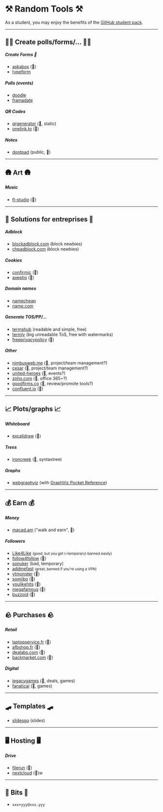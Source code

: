 # ⚒️ Random Tools ⚒️

As a student, you may enjoy the benefits of the [GitHub student pack](https://education.github.com/pack).

<hr class="sep-both">

## 🧑‍🏫 Create polls/forms/... 🧑‍🏫

<div class="row row-cols-md-2 mt-3"><div>

##### Create Forms 📃

* [askabox](https://askabox.com/) (👻)
* [typeform](https://www.typeform.com/)

##### Polls (events)

* [doodle](https://doodle.com/en/)
* [framadate](https://framadate.org/abc/en/)
</div><div>

##### QR Codes

* [qrgenerator](https://qrgenerator.org/) (🚀, static)
* [onelink.to](https://www.onelink.to/) (👻)

##### Notes

* [dontpad](https://dontpad.com/) (public, 👻)
</div></div>

<hr class="sep-both">

## 🛖 Art 🛖

<div class="row row-cols-md-2 mt-4"><div>

##### Music

* [fl-studio](https://www.image-line.com/fl-studio/) (👻)
</div><div>
</div></div>

<hr class="sep-both">

##  🏢 Solutions for entreprises 🏢

<div class="row row-cols-md-2 mt-3"><div>

##### Adblock

* [blockadblock.com](https://blockadblock.com/) (block newbies)
* [chpadblock.com](https://chpadblock.com/) (block newbies)

##### Cookies

* [confirmic](https://landing.confirmic.com/) (👻)
* [axeptio](https://www.axeptio.eu) (👻)

##### Domain names

* [namecheap](https://nc.me/)
* [name.com](https://www.name.com/)
</div><div>

##### Generate TOS/PP/...

* [termshub](https://termshub.io/) (readable and simple, free)
* [termly](https://termly.io/) (big unreadable ToS, free with watermarks)
* [freeprivacypolicy](https://www.freeprivacypolicy.com/) (👻)

##### Other

* [nimbusweb.me](https://nimbusweb.me/) (👻, project/team management?)
* [cesar](https://cesar.team/en/home/) (👻, project/team management?)
* [united-heroes](https://www.united-heroes.com/) (👻, events?)
* [zoho.com](https://www.zoho.com/office/) (👻, office 365~?)
* [goodfirms.co](https://www.goodfirms.co/) (👻, review/promote tools?)
* [confluent.io](https://www.confluent.io/) (👻)
</div></div>

<hr class="sep-both">

##  📈 Plots/graphs 📈

<div class="row row-cols-md-2 mt-4"><div>

##### Whiteboard

* [excalidraw](https://github.com/excalidraw/excalidraw) (👻)

##### Trees

* [ironcreek](https://ironcreek.net/syntaxtree/)   (👻, syntaxtree)
</div><div>

##### Graphs

* [webgraphviz](http://webgraphviz.com/) (with [GraphViz Pocket Reference](https://graphs.grevian.org/example))
</div></div>

<hr class="sep-both">

##  💰 Earn 💰

<div class="row row-cols-md-2 mt-4"><div>

##### Money

* [macad.am](https://macad.am/) ("walk and earn", 👻)
</div><div>

##### Followers

* [Like4Like](https://www.like4like.org/) <small>(good, but you get (~temporary) banned easily)</small>
* [follow4follow](https://follow4follow.com/) (👻)
* [sonuker](https://www.sonuker.com/) (bad, temporary)
* [addmefast](https://addmefast.com/) <small>(great, banned if you're using a VPN)</small>
* [ytmonster](https://www.ytmonster.net/) (👻)
* [somiibo](https://somiibo.com/) (👻)
* [youlikehits](https://www.youlikehits.com/) (👻)
* [megafamous](https://megafamous.com/) (👻)
* [buzzoid](https://buzzoid.com/) (👻)
</div></div>

<hr class="sep-both">

##  🪨 Purchases  🪨

<div class="row row-cols-md-2 mt-4"><div>

##### Retail

* [laptopservice.fr](https://www.laptopservice.fr/) (👻)
* [afbshop.fr](https://www.afbshop.fr/) (👻)
* [dealabs.com](https://www.dealabs.com/) (👻)
* [backmarket.com](https://www.backmarket.com/) (👻)
</div><div>

##### Digital

* [legacygames](https://legacygames.com/) (👻, deals, games)
* [fanatical](https://www.fanatical.com/) (👻, games)

</div></div>

<hr class="sep-both">

##  🛹 Templates 🛹

<div class="row row-cols-md-2 mt-4"><div>

* [slidesgo](https://slidesgo.com/) (slides)
</div><div>
</div></div>

<hr class="sep-both">

##  🖥️ Hosting 🖥️

<div class="row row-cols-md-2 mt-4"><div>

##### Drive

* [filerun](https://filerun.com/) (👻)
* [nextcloud](https://nextcloud.com/) (👻)w

</div><div>
</div></div>

<hr class="sep-both">

##  🧓 Bits 🧓

<div class="row row-cols-md-2 mt-4"><div>

* `xxx+yyy@xxx.yyy`

</div><div>
</div></div>